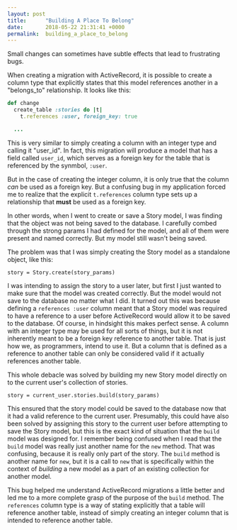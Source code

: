 ```yaml
---
layout: post
title:      "Building A Place To Belong"
date:       2018-05-22 21:31:41 +0000
permalink:  building_a_place_to_belong
---
```



Small changes can sometimes have subtle effects that lead to frustrating bugs.

When creating a migration with ActiveRecord, it is possible to create a column type that explicitly states that this model references another in a "belongs_to" relationship. It looks like this:

```ruby
def change 
  create_table :stories do |t| 
    t.references :user, foreign_key: true

  ...

```

This is very similar to simply creating a column with an integer type and calling it "user_id". In fact, this migration will produce a model that has a field called `user_id`, which serves as a foreign key for the table that is referenced by the synmbol, `:user`.

But in the case of creating the integer column, it is only true that the column *can* be used as a foreign key. But a confusing bug in my application forced me to realize that the explicit `t.references` column type sets up a relationship that **must** be used as a foreign key.

In other words, when I went to create or save a Story model, I was finding that the object was not being saved to the database. I carefully combed through the strong params I had defined for the model, and all of them were present and named correctly. But my model still wasn't being saved.

The problem was that I was simply creating the Story model as a standalone object, like this:

```
story = Story.create(story_params)
```

I was intending to assign the story to a user later, but first I just wanted to make sure that the model was created correctly. But the model would not save to the database no matter what I did. It turned out this was because defining a `references :user` column meant that a Story model was required to have a reference to a user before ActiveRecord would allow it to be saved to the database. Of course, in hindsight this makes perfect sense. A column with an integer type may be used for all sorts of things, but it is not inherently meant to be a foreign key reference to another table. That is just how we, as programmers, intend to use it. But a column that is defined as a reference to another table can only be considered valid if it actually references another table.

This whole debacle was solved by building my new Story model directly on to the current user's collection of stories.

```
story = current_user.stories.build(story_params)
```

This ensured that the story model could be saved to the database now that it had a valid reference to the current user. Presumably, this could have also been solved by assigning this story to the current user before attempting to save the Story model, but this is the exact kind of situation that the `build` model was designed for. I remember being confused when I read that the `build` model was really just another name for the `new` method. That was confusing, because it is really only part of the story. The `build` method is another name for `new`, but it is a call to `new` that is specifically within the context of *building* a new model as a part of an existing collection for another model.

This bug helped me understand ActiveRecord migrations a little better and led me to a more complete grasp of the purpose of the `build` method. The `references` column type is a way of stating explicitly that a table will reference another table, instead of simply creating an integer column that is intended to reference another table.
